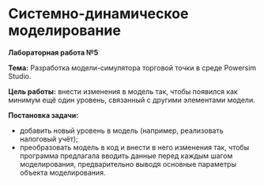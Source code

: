 # Системно-динамическое моделирование
**Лабораторная работа №5**


**Тема:** Разработка модели-симулятора торговой точки в среде Powersim Studio.


**Цель работы:** внести изменения в модель так, чтобы появился как минимум ещё один уровень, связанный с другими элементами модели.


**Постановка задачи:**


- добавить новый уровень в модель (например, реализовать налоговый учёт);
- преобразовать модель в код и внести в него изменения так, чтобы программа предлагала вводить данные перед каждым шагом моделирования, предварительно выводя основные параметры объекта моделирования.
